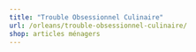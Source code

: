 ```yaml
---
title: "Trouble Obsessionnel Culinaire"
url: /orleans/trouble-obsessionnel-culinaire/
shop: articles ménagers
---
```

